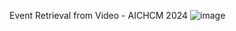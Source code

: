 Event Retrieval from Video - AICHCM 2024
![image](https://github.com/user-attachments/assets/e27bab98-9dc0-4a02-a463-23b9e7183385)
